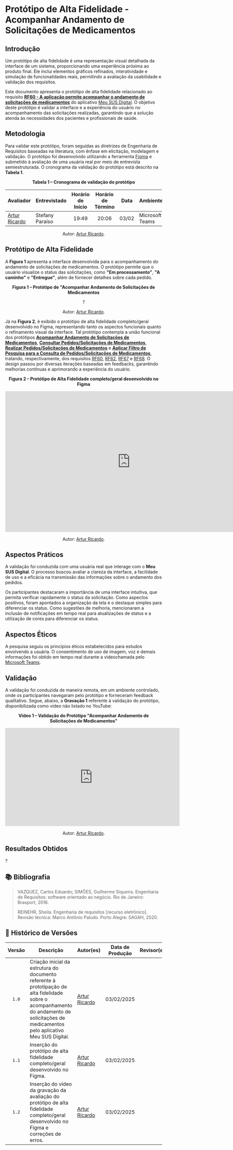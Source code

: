 # Protótipo de Alta Fidelidade - Acompanhar Andamento de Solicitações de Medicamentos

## Introdução

Um protótipo de alta fidelidade é uma representação visual detalhada da interface de um sistema, proporcionando uma experiência próxima ao produto final. Ele inclui elementos gráficos refinados, interatividade e simulação de funcionalidades reais, permitindo a avaliação da usabilidade e validação dos requisitos.

Este documento apresenta o protótipo de alta fidelidade relacionado ao requisito [**RF60 - A aplicação permite acompanhar o andamento de solicitações de medicamentos**](../elicitacao/requisitos-elicitados.md/#RF60) do aplicativo [Meu SUS Digital](https://meususdigital.saude.gov.br/). O objetivo deste protótipo é validar a interface e a experiência do usuário no acompanhamento das solicitações realizadas, garantindo que a solução atenda às necessidades dos pacientes e profissionais de saúde.

## Metodologia

Para validar este protótipo, foram seguidas as diretrizes de Engenharia de Requisitos baseadas na literatura, com ênfase em elicitação, modelagem e validação. O protótipo foi desenvolvido utilizando a ferramenta [Figma](https://www.figma.com) e submetido à avaliação de uma usuária real por meio de entrevista semiestruturada. O cronograma da validação do protótipo está descrito na **Tabela 1**.


<div align="center">
    <p><strong>Tabela 1 – Cronograma de validação do protótipo</strong></p>
</div>

<center>

| Avaliador | Entrevistado | Horário de Início | Horário de Término | Data | Ambiente/Local | 
| --------- | ------------ | :---------------: | :----------------: | :--: | -------------- |
| [Artur Ricardo](https://github.com/algorithmorphic) | Stefany Paraíso | 19:49 | 20:06 | 03/02 | Microsoft Teams |

</center>

<div align="center">
    <p>Autor: <a href="https://github.com/algorithmorphic">Artur Ricardo</a>.</p>
</div>

## Protótipo de Alta Fidelidade

A **Figura 1** apresenta a interface desenvolvida para o acompanhamento do andamento de solicitações de medicamentos. O protótipo permite que o usuário visualize o status das solicitações, como **"Em processamento"**, **"A caminho"** e **"Entregue"**, além de fornecer detalhes sobre cada pedido.

<div align="center">
    <p><strong>Figura 1 – Protótipo de "Acompanhar Andamento de Solicitações de Medicamentos</strong></p>
</div>

<center>

?

</center>

<div align="center">
    <p>Autor: <a href="https://github.com/algorithmorphic">Artur Ricardo</a>.</p>
</div>

Já na **Figura 2**, é exibido o protótipo de alta fidelidade completo/geral desenvolvido no Figma, representando tanto os aspectos funcionais quanto o refinamento visual da interface. Tal protótipo contempla a união funcional dos protótipos [**Acompanhar Andamento de Solicitações de Medicamentos**](../validacao/prototipo-de-alta-fidelidade-rf60.md), [**Consultar Pedidos/Solicitações de Medicamentos**](../validacao/prototipo-de-alta-fidelidade-rf60.md), [**Realizar Pedidos/Solicitações de Medicamentos**](../validacao/prototipo-de-alta-fidelidade-rf60.md) e [**Aplicar Filtro de Pesquisa para a Consulta de Pedidos/Solicitações de Medicamentos**](../validacao/prototipo-de-alta-fidelidade-rf60.md), tratando, respectivamente, dos requisitos [RF60](../elicitacao/requisitos-elicitados.md/#RF60), [RF62](../elicitacao/requisitos-elicitados.md/#RF62), [RF67](../elicitacao/requisitos-elicitados.md/#RF67) e [RF68](../elicitacao/requisitos-elicitados.md/#RF68). O design passou por diversas iterações baseadas em feedbacks, garantindo melhorias contínuas e aprimorando a experiência do usuário.

<div align="center">
    <p><strong>Figura 2 – Protótipo de Alta Fidelidade completo/geral desenvolvido no Figma</strong></p>
</div>

<center>

<iframe style="border: 1px solid rgba(0, 0, 0, 0.1);" width="800" height="450" src="https://embed.figma.com/design/RKlmRKUJttdhsFiNM8j1AA/Untitled?node-id=0-1&embed-host=share" allowfullscreen></iframe>

</center>

<div align="center">
    <p>Autor: <a href="https://github.com/algorithmorphic">Artur Ricardo</a>.</p>
</div>

## Aspectos Práticos

A validação foi conduzida com uma usuária real que interage com o **Meu SUS Digital**. O processo buscou avaliar a clareza da interface, a facilidade de uso e a eficácia na transmissão das informações sobre o andamento dos pedidos.

Os participantes destacaram a importância de uma interface intuitiva, que permita verificar rapidamente o status da solicitação. Como aspectos positivos, foram apontados a organização da tela e o destaque simples para diferenciar os status. Como sugestões de melhoria, mencionaram a inclusão de notificações em tempo real para atualizações de status e a utilização de cores para diferenciar os status.

## Aspectos Éticos

A pesquisa seguiu os princípios éticos estabelecidos para estudos envolvendo a usuária. O consentimento de uso de imagem, voz e demais informações foi obtido em tempo real durante a videochamada pelo [Microsoft Teams](https://teams.microsoft.com/).

## Validação

A validação foi conduzida de maneira remota, em um ambiente controlado, onde os participantes navegaram pelo protótipo e forneceram feedback qualitativo. Segue, abaixo, a **Gravação 1** referente à validação do protótipo, disponibilizada como vídeo não listado no YouTube:

<div align="center">
    <p><strong>Vídeo 1 – Validação do Protótipo "Acompanhar Andamento de Solicitações de Medicamentos"</strong></p>
</div>

<center>

<iframe width="560" height="315" src="https://www.youtube.com/embed/TgjqvpqEbUU?si=sdjkGJdgdM9Sjdt4" title="YouTube video player" frameborder="0" allow="accelerometer; autoplay; clipboard-write; encrypted-media; gyroscope; picture-in-picture; web-share" referrerpolicy="strict-origin-when-cross-origin" allowfullscreen></iframe>

</center>

<div align="center">
    <p>Autor: <a href="https://github.com/algorithmorphic">Artur Ricardo</a>.</p>
</div>

## Resultados Obtidos

?

## 📚 Bibliografia

> VAZQUEZ, Carlos Eduardo; SIMÕES, Guilherme Siqueira. Engenharia de Requisitos: software orientado ao negócio. Rio de Janeiro: Brasport, 2016.
>
> REINEHR, Sheila. Engenharia de requisitos [recurso eletrônico]. Revisão técnica: Marco Antônio Paludo. Porto Alegre: SAGAH, 2020.


## 📑 Histórico de Versões

| Versão | Descrição | Autor(es) | Data de Produção | Revisor(es) | Data de Revisão | 
| :----: | --------- | --------- | :--------------: | ----------- | :-------------: |
| `1.0`  | Criação inicial da estrutura do documento referente à prototipação de alta fidelidade sobre o acompanhamento do andamento de solicitações de medicamentos pelo aplicativo Meu SUS Digital. | [Artur Ricardo](https://github.com/algorithmorphic) | 03/02/2025 |  |  |
| `1.1`  | Inserção do protótipo de alta fidelidade completo/geral desenvolvido no Figma. | [Artur Ricardo](https://github.com/algorithmorphic) | 03/02/2025 |  |  |
| `1.2`  | Inserção do vídeo da gravação da avaliação do protótipo de alta fidelidade completo/geral desenvolvido no Figma e correções de erros. | [Artur Ricardo](https://github.com/algorithmorphic) | 03/02/2025 |  |  |

